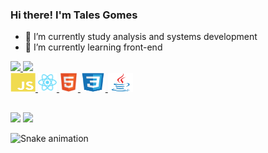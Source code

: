 ### Hi there! I'm Tales Gomes

- 🔭 I’m currently study analysis and systems development
- 🌱 I’m currently learning front-end

<div>
  <a href="https://github.com/talessgomes"/>
  <img height="160em" src="https://github-readme-stats.vercel.app/api?username=talessgomes&show_icons=true&theme=dark&include_all_commits=true&count_private=true"/>
  <img height="160em" src="https://github-readme-stats.vercel.app/api/top-langs/?username=talessgomes&layout=compact&langs_count=7&theme=dark"/>
</div>
<div>
  <img aling="center" alt="Tales-Js" height="30" width="40" src="https://raw.githubusercontent.com/devicons/devicon/master/icons/javascript/javascript-plain.svg"/>
  <img aling="center" alt="Tales-React" height="30" widht="40" src="https://raw.githubusercontent.com/devicons/devicon/master/icons/react/react-original.svg"/>
  <img aling="center" alt="Tales-HTML" height="30" widht="40" src="https://raw.githubusercontent.com/devicons/devicon/master/icons/html5/html5-original.svg"/>
  <img aling="center" alt="Tales-CSS" height="30" width="40" src="https://raw.githubusercontent.com/devicons/devicon/master/icons/css3/css3-original.svg"/>
  <img aling="center" alt="Tales-Java" height="30" width="40" src="https://raw.githubusercontent.com/devicons/devicon/master/icons/java/java-original.svg"/>
</div>

##

<div>
  <a href = "mailto:tales.gomes_sl@hotmail.com"><img src="https://img.shields.io/badge/-Outlook-%23333?style=for-the-badge&logo=outlook&logoColor=white" target="_blank"></a>
  <a href="https://www.linkedin.com/in/talessgomes/" target="_blank"><img src="https://img.shields.io/badge/-LinkedIn-%230077B5?style=for-the-badge&logo=linkedin&logoColor=white" target="_blank"></a>
</div>

  ![Snake animation](https://github.com/talessgomes/blob/output/github-contribution-grid-snake.svg)
